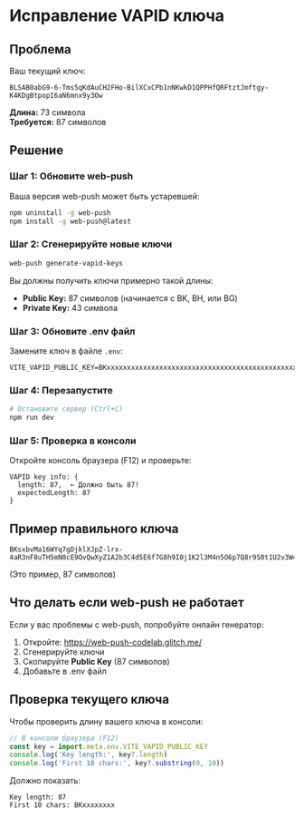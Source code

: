 # Исправление VAPID ключа

## Проблема

Ваш текущий ключ:
```
BLSAB0abG9-6-Tms5qKdAuCH2FHo-BilXCxCPb1nNKwkD1QPPHfQRFtztJmftgy-K4KDgBtpopI6aN6mnx9y3Ow
```

**Длина:** 73 символа  
**Требуется:** 87 символов

## Решение

### Шаг 1: Обновите web-push

Ваша версия web-push может быть устаревшей:

```bash
npm uninstall -g web-push
npm install -g web-push@latest
```

### Шаг 2: Сгенерируйте новые ключи

```bash
web-push generate-vapid-keys
```

Вы должны получить ключи примерно такой длины:
- **Public Key:** 87 символов (начинается с BK, BH, или BG)
- **Private Key:** 43 символа

### Шаг 3: Обновите .env файл

Замените ключ в файле `.env`:

```env
VITE_VAPID_PUBLIC_KEY=BKxxxxxxxxxxxxxxxxxxxxxxxxxxxxxxxxxxxxxxxxxxxxxxxxxxxxxxxxxxxxxxxxxxxxxxxxxxxxxxxxx
```

### Шаг 4: Перезапустите

```bash
# Остановите сервер (Ctrl+C)
npm run dev
```

### Шаг 5: Проверка в консоли

Откройте консоль браузера (F12) и проверьте:
```
VAPID key info: {
  length: 87,  ← Должно быть 87!
  expectedLength: 87
}
```

## Пример правильного ключа

```
BKsxbvMa16WYq7gDjklXJpZ-lrx-4aR3nF8uTH5mN0cE9OvQwXyZ1A2b3C4d5E6f7G8h9I0j1K2l3M4n5O6p7Q8r9S0t1U2v3W4x5Y6z7A8b9C0d1E2f3G4h5I6j7K8l9M0n1O2p3Q4r5S6t7U8v9W0x1Y2z3A4b5C6d7E8f9G0h1I2j3K4l5M6n7O8p9Q0r1S2t3U4v5W6x7Y8z9
```

(Это пример, 87 символов)

## Что делать если web-push не работает

Если у вас проблемы с web-push, попробуйте онлайн генератор:

1. Откройте: https://web-push-codelab.glitch.me/
2. Сгенерируйте ключи
3. Скопируйте **Public Key** (87 символов)
4. Добавьте в .env файл

## Проверка текущего ключа

Чтобы проверить длину вашего ключа в консоли:

```javascript
// В консоли браузера (F12)
const key = import.meta.env.VITE_VAPID_PUBLIC_KEY
console.log('Key length:', key?.length)
console.log('First 10 chars:', key?.substring(0, 10))
```

Должно показать:
```
Key length: 87
First 10 chars: BKxxxxxxxx
```



